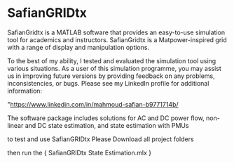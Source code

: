 # SafianGRIDtx
SafianGridtx is a MATLAB software that provides an easy-to-use simulation tool for academics and instructors.
SafianGridtx is a Matpower-inspired grid with a range of display and manipulation options.

To the best of my ability, I tested and evaluated the simulation tool using various situations. 
As a user of this simulation programme, you may assist us in improving future versions by providing feedback on any problems,
inconsistencies, or bugs. Please see my LinkedIn profile for additional information: 

"https://www.linkedin.com/in/mahmoud-safian-b9771714b/



The software package includes solutions for AC and DC power flow, non-linear and DC state estimation, 
and state estimation with PMUs

to test and use SafianGRIDtx Please
Download all project folders

then run the {  SafianGRIDtx State Estimation.mlx }

